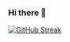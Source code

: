 

### Hi there 👋


[![GitHub Streak](http://github-readme-streak-stats.herokuapp.com?user=Selis9&theme=tokyonight&border_radius=1)](https://git.io/streak-stats)

<!--
**Selis9/Selis9** is a ✨ _special_ ✨ repository because its `README.md` (this file) appears on your GitHub profile.

Here are some ideas to get you started:

- 🔭 I’m currently working on ...
- 🌱 I’m currently learning ...
- 👯 I’m looking to collaborate on ...
- 🤔 I’m looking for help with ...
- 💬 Ask me about ...
- 📫 How to reach me: ...
- 😄 Pronouns: ...
- ⚡ Fun fact: ...
-->
